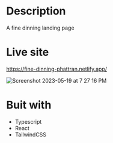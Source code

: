 # Description
A fine dinning landing page

# Live site
https://fine-dinning-phattran.netlify.app/

![Screenshot 2023-05-19 at 7 27 16 PM](https://github.com/phattran2905/fine-dining-landing-page/assets/45039354/b47cfc4c-dbaa-4d02-b0f9-82cf8bbbb7a1)

# Buit with
<ul>
  <li>Typescript</li>
  <li>React</li>
  <li>TailwindCSS</li>
</ul>
